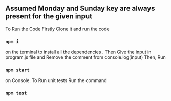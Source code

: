 
## Assumed Monday and Sunday key are always present for the given input

To Run the Code Firstly Clone it and run the code
### `npm i` 
on the terminal to install all the dependencies .
Then Give the input in program.js file and Remove the comment from console.log(input)
Then, Run 
### `npm start`
 on Console.
To Run unit tests Run the command 
### `npm test`